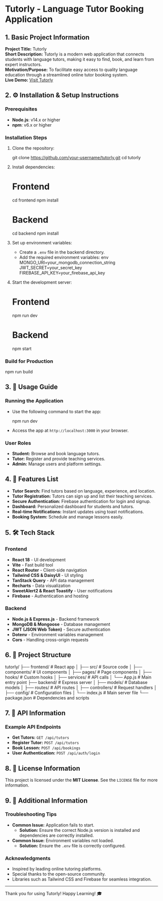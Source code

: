 # Tutorly - Language Tutor Booking Application

## 1. Basic Project Information

**Project Title:** Tutorly  
**Short Description:** Tutorly is a modern web application that connects students with language tutors, making it easy to find, book, and learn from expert instructors.  
**Motivation/Purpose:** To facilitate easy access to quality language education through a streamlined online tutor booking system.  
**Live Demo:** [Visit Tutorly](https://online-tutor-2c707.firebaseapp.com/)

## 2. ⚙️ Installation & Setup Instructions

### Prerequisites

- **Node.js**: v14.x or higher
- **npm**: v6.x or higher

### Installation Steps

1. Clone the repository:

   git clone https://github.com/your-username/tutorly.git
   cd tutorly

2. Install dependencies:

   # Frontend

   cd frontend
   npm install

   # Backend

   cd backend
   npm install

3. Set up environment variables:
   - Create a `.env` file in the backend directory.
   - Add the required environment variables:
     env
     MONGO_URI=your_mongodb_connection_string
     JWT_SECRET=your_secret_key
     FIREBASE_API_KEY=your_firebase_api_key
4. Start the development server:

   # Frontend

   npm run dev

   # Backend

   npm start

### Build for Production

npm run build

## 3. 🚀 Usage Guide

### Running the Application

- Use the following command to start the app:

  npm run dev

- Access the app at `http://localhost:3000` in your browser.

### User Roles

- **Student:** Browse and book language tutors.
- **Tutor:** Register and provide teaching services.
- **Admin:** Manage users and platform settings.

## 4. 🌟 Features List

- **Tutor Search:** Find tutors based on language, experience, and location.
- **Tutor Registration:** Tutors can sign up and list their teaching services.
- **Secure Authentication:** Firebase authentication for login and signup.
- **Dashboard:** Personalized dashboard for students and tutors.
- **Real-time Notifications:** Instant updates using toast notifications.
- **Booking System:** Schedule and manage lessons easily.

## 5. 🛠️ Tech Stack

### Frontend

- **React 18** - UI development
- **Vite** - Fast build tool
- **React Router** - Client-side navigation
- **Tailwind CSS & DaisyUI** - UI styling
- **TanStack Query** - API data management
- **Recharts** - Data visualization
- **SweetAlert2 & React Toastify** - User notifications
- **Firebase** - Authentication and hosting

### Backend

- **Node.js & Express.js** - Backend framework
- **MongoDB & Mongoose** - Database management
- **JWT (JSON Web Token)** - Secure authentication
- **Dotenv** - Environment variables management
- **Cors** - Handling cross-origin requests

## 6. 📂 Project Structure

tutorly/
├── frontend/ # React app
│ ├── src/ # Source code
│ ├── components/ # UI components
│ ├── pages/ # Page components
│ ├── hooks/ # Custom hooks
│ ├── services/ # API calls
│ └── App.js # Main entry point
├── backend/ # Express server
│ ├── models/ # Database models
│ ├── routes/ # API routes
│ ├── controllers/ # Request handlers
│ ├── config/ # Configuration files
│ └── index.js # Main server file
└── package.json # Dependencies and scripts

## 7. 🔗 API Information

### Example API Endpoints

- **Get Tutors:** `GET /api/tutors`
- **Register Tutor:** `POST /api/tutors`
- **Book Lesson:** `POST /api/bookings`
- **User Authentication:** `POST /api/auth/login`

## 8. 📜 License Information

This project is licensed under the **MIT License**. See the `LICENSE` file for more information.

## 9. 🎯 Additional Information

### Troubleshooting Tips

- **Common Issue:** Application fails to start.
  - **Solution:** Ensure the correct Node.js version is installed and dependencies are correctly installed.
- **Common Issue:** Environment variables not loaded.
  - **Solution:** Ensure the `.env` file is correctly configured.

### Acknowledgments

- Inspired by leading online tutoring platforms.
- Special thanks to the open-source community.
- Libraries such as Tailwind CSS and Firebase for seamless integration.

---

Thank you for using Tutorly! Happy Learning! 🎓
